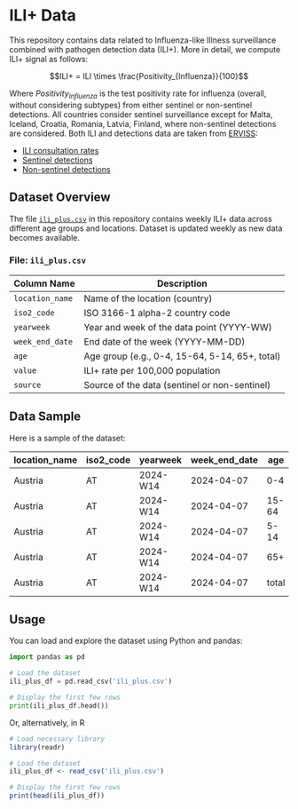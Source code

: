 # ILI+ Data

This repository contains data related to Influenza-like Illness surveillance combined with pathogen detection data (ILI+). More in detail, we compute ILI+ signal as follows:

$$ILI+ = ILI \times \frac{Positivity_{Influenza}}{100}$$

Where $Positivity_{Influenza}$ is the test positivity rate for influenza (overall, without considering subtypes) from either sentinel or non-sentinel detections. All countries consider sentinel surveillance except for Malta, Iceland, Croatia, Romania, Latvia, Finland, where non-sentinel detections are considered. Both ILI and detections data are taken from [ERVISS](https://erviss.org/): 
- [ILI consultation rates](https://github.com/EU-ECDC/Respiratory_viruses_weekly_data/blob/main/data/ILIARIRates.csv)
- [Sentinel detections](https://github.com/EU-ECDC/Respiratory_viruses_weekly_data/blob/main/data/sentinelTestsDetectionsPositivity.csv)
- [Non-sentinel detections](https://github.com/EU-ECDC/Respiratory_viruses_weekly_data/blob/main/data/nonSentinelTestsDetections.csv)


## Dataset Overview

The file [`ili_plus.csv`](https://github.com/european-modelling-hubs/RespiCompass/blob/main/target-data/influenza/ili_plus.csv) in this repository contains weekly ILI+ data across different age groups and locations. Dataset is updated weekly as new data becomes available.

### File: `ili_plus.csv`

| Column Name   | Description                             |
|---------------|-----------------------------------------|
| `location_name` | Name of the location (country)          |
| `iso2_code`   | ISO 3166-1 alpha-2 country code         |
| `yearweek`    | Year and week of the data point (YYYY-WW)|
| `week_end_date`| End date of the week (YYYY-MM-DD)       |
| `age`         | Age group (e.g., 0-4, 15-64, 5-14, 65+, total)|
| `value`       | ILI+ rate per 100,000 population          |
| `source`      | Source of the data (sentinel or non-sentinel)                       |

## Data Sample

Here is a sample of the dataset:

| location_name | iso2_code | yearweek | week_end_date | age   | value      | source  |
|---------------|-----------|----------|---------------|-------|------------|---------|
| Austria       | AT        | 2024-W14 | 2024-04-07    | 0-4   | 0.000000   | sentinel|
| Austria       | AT        | 2024-W14 | 2024-04-07    | 15-64 | 145.060920 | sentinel|
| Austria       | AT        | 2024-W14 | 2024-04-07    | 5-14  | 156.486207 | sentinel|
| Austria       | AT        | 2024-W14 | 2024-04-07    | 65+   | 68.945977  | sentinel|
| Austria       | AT        | 2024-W14 | 2024-04-07    | total | 121.703448 | sentinel|


## Usage

You can load and explore the dataset using Python and pandas:

```python
import pandas as pd

# Load the dataset
ili_plus_df = pd.read_csv('ili_plus.csv')

# Display the first few rows
print(ili_plus_df.head())
```
Or, alternatively, in R

```R
# Load necessary library
library(readr)

# Load the dataset
ili_plus_df <- read_csv('ili_plus.csv')

# Display the first few rows
print(head(ili_plus_df))
```
